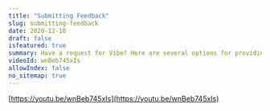 ```yaml
---
title: "Submitting Feedback"
slug: submitting-feedback
date: 2020-12-10
draft: false
isfeatured: true
summary: Have a request for Vibe? Here are several options for providing feedback and product ideas to our support team.
videoId: wnBeb745xIs
allowIndex: false
no_sitemap: true
---
```




[https://youtu.be/wnBeb745xIs](https://youtu.be/wnBeb745xIs)
